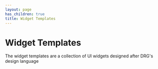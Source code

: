 ```yaml
---
layout: page
has_children: true
title: Widget Templates
---
```


# Widget Templates
The widget templates are a collection of UI widgets designed after DRG's design language
